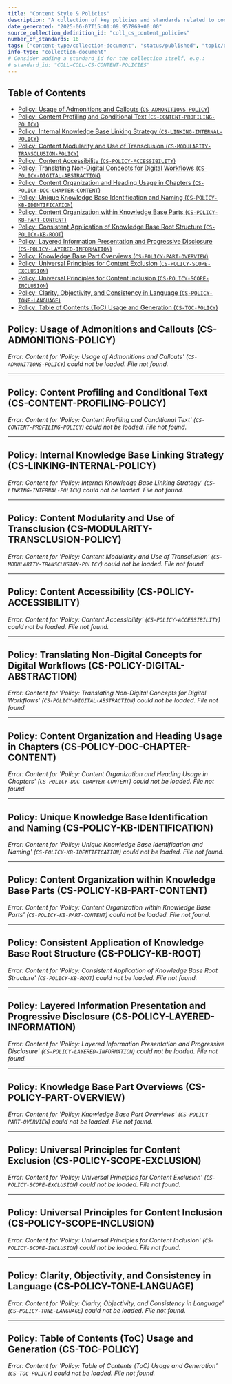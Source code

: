```yaml
---
title: "Content Style & Policies"
description: "A collection of key policies and standards related to content authoring, tone, language, accessibility, and specific content behaviors from the CS (Content Standards) domain."
date_generated: "2025-06-07T15:01:09.957869+00:00"
source_collection_definition_id: "coll_cs_content_policies"
number_of_standards: 16
tags: ["content-type/collection-document", "status/published", "topic/derived-view"] 
info-type: "collection-document" 
# Consider adding a standard_id for the collection itself, e.g.:
# standard_id: "COLL-COLL-CS-CONTENT-POLICIES" 
---
```


## Table of Contents
- [Policy: Usage of Admonitions and Callouts (`CS-ADMONITIONS-POLICY`)](#policy-usage-of-admonitions-and-callouts-cs-admonitions-policy)
- [Policy: Content Profiling and Conditional Text (`CS-CONTENT-PROFILING-POLICY`)](#policy-content-profiling-and-conditional-text-cs-content-profiling-policy)
- [Policy: Internal Knowledge Base Linking Strategy (`CS-LINKING-INTERNAL-POLICY`)](#policy-internal-knowledge-base-linking-strategy-cs-linking-internal-policy)
- [Policy: Content Modularity and Use of Transclusion (`CS-MODULARITY-TRANSCLUSION-POLICY`)](#policy-content-modularity-and-use-of-transclusion-cs-modularity-transclusion-policy)
- [Policy: Content Accessibility (`CS-POLICY-ACCESSIBILITY`)](#policy-content-accessibility-cs-policy-accessibility)
- [Policy: Translating Non-Digital Concepts for Digital Workflows (`CS-POLICY-DIGITAL-ABSTRACTION`)](#policy-translating-non-digital-concepts-for-digital-workflows-cs-policy-digital-abstraction)
- [Policy: Content Organization and Heading Usage in Chapters (`CS-POLICY-DOC-CHAPTER-CONTENT`)](#policy-content-organization-and-heading-usage-in-chapters-cs-policy-doc-chapter-content)
- [Policy: Unique Knowledge Base Identification and Naming (`CS-POLICY-KB-IDENTIFICATION`)](#policy-unique-knowledge-base-identification-and-naming-cs-policy-kb-identification)
- [Policy: Content Organization within Knowledge Base Parts (`CS-POLICY-KB-PART-CONTENT`)](#policy-content-organization-within-knowledge-base-parts-cs-policy-kb-part-content)
- [Policy: Consistent Application of Knowledge Base Root Structure (`CS-POLICY-KB-ROOT`)](#policy-consistent-application-of-knowledge-base-root-structure-cs-policy-kb-root)
- [Policy: Layered Information Presentation and Progressive Disclosure (`CS-POLICY-LAYERED-INFORMATION`)](#policy-layered-information-presentation-and-progressive-disclosure-cs-policy-layered-information)
- [Policy: Knowledge Base Part Overviews (`CS-POLICY-PART-OVERVIEW`)](#policy-knowledge-base-part-overviews-cs-policy-part-overview)
- [Policy: Universal Principles for Content Exclusion (`CS-POLICY-SCOPE-EXCLUSION`)](#policy-universal-principles-for-content-exclusion-cs-policy-scope-exclusion)
- [Policy: Universal Principles for Content Inclusion (`CS-POLICY-SCOPE-INCLUSION`)](#policy-universal-principles-for-content-inclusion-cs-policy-scope-inclusion)
- [Policy: Clarity, Objectivity, and Consistency in Language (`CS-POLICY-TONE-LANGUAGE`)](#policy-clarity-objectivity-and-consistency-in-language-cs-policy-tone-language)
- [Policy: Table of Contents (ToC) Usage and Generation (`CS-TOC-POLICY`)](#policy-table-of-contents-toc-usage-and-generation-cs-toc-policy)


## Policy: Usage of Admonitions and Callouts (CS-ADMONITIONS-POLICY)

*Error: Content for 'Policy: Usage of Admonitions and Callouts' (`CS-ADMONITIONS-POLICY`) could not be loaded. File not found.* 

---

## Policy: Content Profiling and Conditional Text (CS-CONTENT-PROFILING-POLICY)

*Error: Content for 'Policy: Content Profiling and Conditional Text' (`CS-CONTENT-PROFILING-POLICY`) could not be loaded. File not found.* 

---

## Policy: Internal Knowledge Base Linking Strategy (CS-LINKING-INTERNAL-POLICY)

*Error: Content for 'Policy: Internal Knowledge Base Linking Strategy' (`CS-LINKING-INTERNAL-POLICY`) could not be loaded. File not found.* 

---

## Policy: Content Modularity and Use of Transclusion (CS-MODULARITY-TRANSCLUSION-POLICY)

*Error: Content for 'Policy: Content Modularity and Use of Transclusion' (`CS-MODULARITY-TRANSCLUSION-POLICY`) could not be loaded. File not found.* 

---

## Policy: Content Accessibility (CS-POLICY-ACCESSIBILITY)

*Error: Content for 'Policy: Content Accessibility' (`CS-POLICY-ACCESSIBILITY`) could not be loaded. File not found.* 

---

## Policy: Translating Non-Digital Concepts for Digital Workflows (CS-POLICY-DIGITAL-ABSTRACTION)

*Error: Content for 'Policy: Translating Non-Digital Concepts for Digital Workflows' (`CS-POLICY-DIGITAL-ABSTRACTION`) could not be loaded. File not found.* 

---

## Policy: Content Organization and Heading Usage in Chapters (CS-POLICY-DOC-CHAPTER-CONTENT)

*Error: Content for 'Policy: Content Organization and Heading Usage in Chapters' (`CS-POLICY-DOC-CHAPTER-CONTENT`) could not be loaded. File not found.* 

---

## Policy: Unique Knowledge Base Identification and Naming (CS-POLICY-KB-IDENTIFICATION)

*Error: Content for 'Policy: Unique Knowledge Base Identification and Naming' (`CS-POLICY-KB-IDENTIFICATION`) could not be loaded. File not found.* 

---

## Policy: Content Organization within Knowledge Base Parts (CS-POLICY-KB-PART-CONTENT)

*Error: Content for 'Policy: Content Organization within Knowledge Base Parts' (`CS-POLICY-KB-PART-CONTENT`) could not be loaded. File not found.* 

---

## Policy: Consistent Application of Knowledge Base Root Structure (CS-POLICY-KB-ROOT)

*Error: Content for 'Policy: Consistent Application of Knowledge Base Root Structure' (`CS-POLICY-KB-ROOT`) could not be loaded. File not found.* 

---

## Policy: Layered Information Presentation and Progressive Disclosure (CS-POLICY-LAYERED-INFORMATION)

*Error: Content for 'Policy: Layered Information Presentation and Progressive Disclosure' (`CS-POLICY-LAYERED-INFORMATION`) could not be loaded. File not found.* 

---

## Policy: Knowledge Base Part Overviews (CS-POLICY-PART-OVERVIEW)

*Error: Content for 'Policy: Knowledge Base Part Overviews' (`CS-POLICY-PART-OVERVIEW`) could not be loaded. File not found.* 

---

## Policy: Universal Principles for Content Exclusion (CS-POLICY-SCOPE-EXCLUSION)

*Error: Content for 'Policy: Universal Principles for Content Exclusion' (`CS-POLICY-SCOPE-EXCLUSION`) could not be loaded. File not found.* 

---

## Policy: Universal Principles for Content Inclusion (CS-POLICY-SCOPE-INCLUSION)

*Error: Content for 'Policy: Universal Principles for Content Inclusion' (`CS-POLICY-SCOPE-INCLUSION`) could not be loaded. File not found.* 

---

## Policy: Clarity, Objectivity, and Consistency in Language (CS-POLICY-TONE-LANGUAGE)

*Error: Content for 'Policy: Clarity, Objectivity, and Consistency in Language' (`CS-POLICY-TONE-LANGUAGE`) could not be loaded. File not found.* 

---

## Policy: Table of Contents (ToC) Usage and Generation (CS-TOC-POLICY)

*Error: Content for 'Policy: Table of Contents (ToC) Usage and Generation' (`CS-TOC-POLICY`) could not be loaded. File not found.* 
